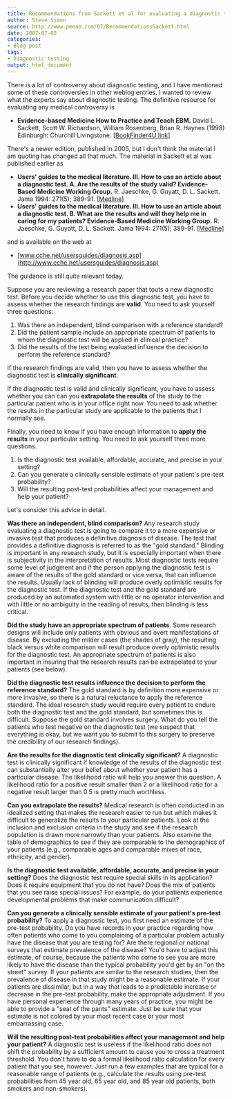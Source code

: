 ```yaml
---
title: Recommendations from Sackett et al for evaluating a diagnostic test
author: Steve Simon
source: http://www.pmean.com/07/RecommendationsSackett.html
date: 2007-07-02
categories:
- Blog post
tags:
- Diagnostic testing
output: html_document
---
```

There is a lot of controversy about diagnostic testing, and I have
mentioned some of these controversies in other weblog entries. I wanted
to review what the experts say about diagnostic testing. The definitive
resource for evaluating any medical controversy is

-   **Evidence-based Medicine How to Practice and Teach EBM.** David L.
    Sackett, Scott W. Richardson, William Rosenberg, Brian R.
    Haynes (1998) Edinburgh: Churchill Livingstone. [\[BookFinder4U
    link\]](http://www.bookfinder4u.com/detail/0443056862.html)

There\'s a newer edition, published in 2005, but I don\'t think the
material I am quoting has changed all that much. The material in Sackett
et al was published earlier as

-   **Users\' guides to the medical literature. III. How to use an
    article about a diagnostic test. A. Are the results of the study
    valid? Evidence-Based Medicine Working Group.** R. Jaeschke, G.
    Guyatt, D. L. Sackett. Jama 1994: 271(5); 389-91.
    [\[Medline\]](http://www.ncbi.nlm.nih.gov/entrez/query.fcgi?cmd=Retrieve&db=PubMed&list_uids=8283589&dopt=Abstract)
-   **Users\' guides to the medical literature. III. How to use an
    article about a diagnostic test. B. What are the results and will
    they help me in caring for my patients? Evidence-Based Medicine
    Working Group.** R. Jaeschke, G. Guyatt, D. L. Sackett. Jama 1994:
    271(5); 389-91.
    [\[Medline\]](http://www.ncbi.nlm.nih.gov/entrez/query.fcgi?cmd=Retrieve&db=PubMed&list_uids=8309035&dopt=Abstract)

and is available on the web at

-   [www.cche.net/usersguides/diagnosis.asp](http://www.cche.net/usersguides/diagnosis.asp)

The guidance is still quite relevant today.

Suppose you are reviewing a research paper that touts a new diagnostic
test. Before you decide whether to use this diagnostic test, you have to
assess whether the research findings are **valid**. You need to ask
yourself three questions:

1.  Was there an independent, blind comparison with a reference
    standard?
2.  Did the patient sample include an appropriate spectrum of patients
    to whom the diagnostic test will be applied in clinical practice?
3.  Did the results of the test being evaluated influence the decision
    to perform the reference standard?

If the research findings are valid, then you have to assess whether the
diagnostic test is **clinically significant**.

If the diagnostic test is valid and clinically significant, you have to
assess whether you can can you **extrapolate the results** of the study
to the particular patient who is in your office right now. You need to
ask whether the results in the particular study are applicable to the
patients that I normally see.

Finally, you need to know if you have enough information to **apply the
results** in your particular setting. You need to ask yourself three
more questions.

1.  Is the diagnostic test available, affordable, accurate, and precise
    in your setting?
2.  Can you generate a clinically sensible estimate of your patient\'s
    pre-test probability?
3.  Will the resulting post-test probabilities affect your management
    and help your patient?

Let\'s consider this advice in detail.

**Was there an independent, blind comparison?** Any research study
evaluating a diagnostic test is going to compare it to a more expensive
or invasive test that produces a definitive diagnosis of disease. The
test that provides a definitive diagnosis is referred to as the \"gold
standard.\" Blinding is important in any research study, but it is
especially important when there is subjectivity in the interpretation of
results. Most diagnostic tests require some level of judgment and if the
person applying the diagnostic test is aware of the results of the gold
standard or vice versa, that can influence the results. Usually lack of
blinding will produce overly optimistic results for the diagnostic test.
If the diagnostic test and the gold standard are produced by an
automated system with little or no operator intervention and with little
or no ambiguity in the reading of results, then blinding is less
critical.

**Did the study have an appropriate spectrum of patients**. Some
research designs will include only patients with obvious and overt
manifestations of disease. By excluding the milder cases (the shades of
gray), the resulting black versus white comparison will result produce
overly optimistic results for the diagnostic test. An appropriate
spectrum of patients is also important in insuring that the research
results can be extrapolated to your patients (see below).

**Did the diagnostic test results influence the decision to perform the
reference standard?** The gold standard is by definition more expensive
or more invasive, so there is a natural reluctance to apply the
reference standard. The ideal research study would require every patient
to endure both the diagnostic test and the gold standard, but sometimes
this is difficult. Suppose the gold standard involves surgery. What do
you tell the patients who test negative on the diagnostic test (we
suspect that everything is okay, but we want you to submit to this
surgery to preserve the credibility of our research findings).

**Are the results for the diagnostic test clinically significant?** A
diagnostic test is clinically significant if knowledge of the results of
the diagnostic test can substantially alter your belief about whether
your patient has a particular disease. The likelihood ratio will help
you answer this question. A likelihood ratio for a positive result
smaller than 2 or a likelihood ratio for a negative result larger than
0.5 is pretty much worthless.

**Can you extrapolate the results?** Medical research is often conducted
in an idealized setting that makes the research easier to run but which
makes it difficult to generalize the results to your particular
patients. Look at the inclusion and exclusion criteria in the study and
see if the research population is drawn more narrowly than your
patients. Also examine the table of demographics to see if they are
comparable to the demographics of your patients (e.g., comparable ages
and comparable mixes of race, ethnicity, and gender).

**Is the diagnostic test available, affordable, accurate, and precise in
your setting?** Does the diagnostic test require special skills in its
application? Does it require equipment that you do not have? Does the
mix of patients that you see raise special issues? For example, do your
patients experience developmental problems that make communication
difficult?

**Can you generate a clinically sensible estimate of your patient\'s
pre-test probability?** To apply a diagnostic test, you first need an
estimate of the pre-test probability. Do you have records in your
practice regarding how often patients who come to you complaining of a
particular problem actually have the disease that you are testing for?
Are there regional or national surveys that estimate prevalence of the
disease? You\'d have to adjust this estimate, of course, because the
patients who come to see you are more likely to have the disease than
the typical probability you\'d get by an \"on the street\" survey. If
your patients are similar to the research studies, then the prevalence
of disease in that study might be a reasonable estimate. If your
patients are dissimilar, but in a way that leads to a predictable
increase or decrease in the pre-test probability, make the appropriate
adjustment. If you have personal experience through many years of
practice, you might be able to provide a \"seat of the pants\" estimate.
Just be sure that your estimate is not colored by your most recent case
or your most embarrassing case.

**Will the resulting post-test probabilities affect your management and
help your patient?** A diagnostic test is useless if the likelihood
ratio does not shift the probability by a sufficient amount to cause you
to cross a treatment threshold. You don\'t have to do a formal
likelihood ratio calculation for every patient that you see, however.
Just run a few examples that are typical for a reasonable range of
patients (e.g., calculate the results using pre-test probabilities from
45 year old, 65 year old, and 85 year old patients, both smokers and
non-smokers).
